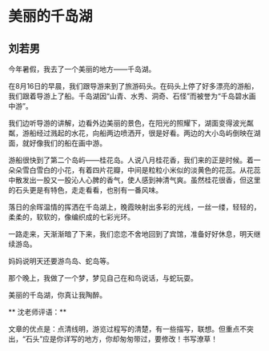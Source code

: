 # 美丽的千岛湖 #

## 刘若男 ##

今年暑假，我去了一个美丽的地方——千岛湖。

在8月16日的早晨，我们跟导游来到了旅游码头。在码头上停了好多漂亮的游船，我们跟着导游上了船。千岛湖因“山青、水秀、洞奇、石怪”而被誉为“千岛碧水画中游”。

我们边听导游的讲解，边看外边美丽的景色，在阳光的照耀下，湖面变得波光粼粼，游船经过溅起的水花，向船两边喷洒开，很是好看。两边的大小岛屿倒映在湖面，就好像我们的船在画中游。

游船很快到了第二个岛屿——桂花岛。人说八月桂花香，我们来的正是时候。着一朵朵雪白雪白的小花，有着四片花瓣，中间是粒粒小米似的淡黄色的花蕊。从花蕊中散发出一股又一股沁人心脾的香气，使人感到神清气爽。虽然桂花很香，但这里的石头更是有特色，走走看看，也别有一番风味。

落日的余晖温情的挥洒在千岛湖上，晚霞映射出多彩的光线，一丝一缕，轻轻的，柔柔的，软软的，像编织成的七彩光环。

一路走来，天渐渐暗了下来，我们恋恋不舍地回到了宾馆，准备好好休息，明天继续游岛。

妈妈说明天还要游鸟岛、蛇岛等。

那个晚上，我做了一个梦，梦见自己在和鸟说话，与蛇玩耍。

美丽的千岛湖，你真让我陶醉。

** 沈老师评语：**

文章的优点是：点清线明，游览过程写的清楚，有一些描写，联想。但重点不突出，“石头”应是你详写的地方，你却匆匆带过，要修改！书写潦草！